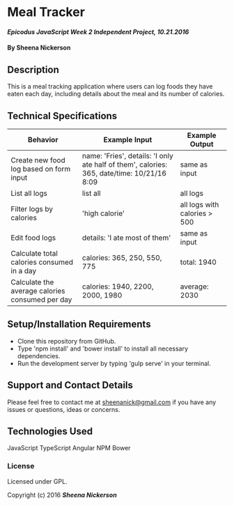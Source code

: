 # Meal Tracker

#### _Epicodus JavaScript Week 2 Independent Project, 10.21.2016_

#### By Sheena Nickerson

## Description

This is a meal tracking application where users can log foods they have eaten each day, including details about the meal and its number of calories.

## Technical Specifications

| Behavior                                        | Example Input                                                                              | Example Output               |
|-------------------------------------------------|--------------------------------------------------------------------------------------------|------------------------------|
| Create new food log based on form input         | name: 'Fries', details: 'I only ate half of them', calories: 365, date/time: 10/21/16 8:09 | same as input                |
| List all logs                                   | list all                                                                                   | all logs                     |
| Filter logs by calories                         | 'high calorie'                                                                             | all logs with calories > 500 |
| Edit food logs                                  | details: 'I ate most of them'                                                              | same as input                |
| Calculate total calories consumed in a day      | calories: 365, 250, 550, 775                                                               | total: 1940                  |
| Calculate the average calories consumed per day | calories: 1940, 2200, 2000, 1980                                                           | average: 2030                |

## Setup/Installation Requirements

* Clone this repository from GitHub.
* Type 'npm install' and 'bower install' to install all necessary dependencies.
* Run the development server by typing 'gulp serve' in your terminal.

## Support and Contact Details

Please feel free to contact me at sheenanick@gmail.com if you have any issues or questions, ideas or concerns.

## Technologies Used

JavaScript
TypeScript
Angular
NPM
Bower

### License

Licensed under GPL.

Copyright (c) 2016 **_Sheena Nickerson_**
